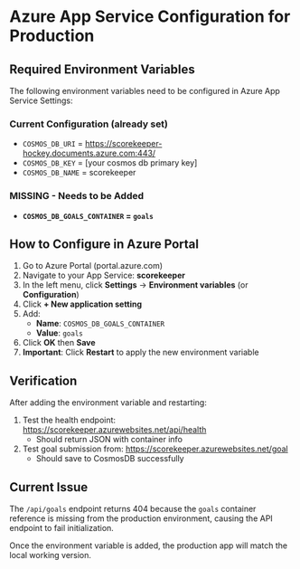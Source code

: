 # Azure App Service Configuration for Production

## Required Environment Variables

The following environment variables need to be configured in Azure App Service Settings:

### Current Configuration (already set)
- `COSMOS_DB_URI` = https://scorekeeper-hockey.documents.azure.com:443/
- `COSMOS_DB_KEY` = [your cosmos db primary key]
- `COSMOS_DB_NAME` = scorekeeper

### MISSING - Needs to be Added
- **`COSMOS_DB_GOALS_CONTAINER` = `goals`**

## How to Configure in Azure Portal

1. Go to Azure Portal (portal.azure.com)
2. Navigate to your App Service: **scorekeeper**
3. In the left menu, click **Settings** → **Environment variables** (or **Configuration**)
4. Click **+ New application setting**
5. Add:
   - **Name**: `COSMOS_DB_GOALS_CONTAINER`
   - **Value**: `goals`
6. Click **OK** then **Save**
7. **Important**: Click **Restart** to apply the new environment variable

## Verification

After adding the environment variable and restarting:

1. Test the health endpoint: https://scorekeeper.azurewebsites.net/api/health
   - Should return JSON with container info
2. Test goal submission from: https://scorekeeper.azurewebsites.net/goal
   - Should save to CosmosDB successfully

## Current Issue

The `/api/goals` endpoint returns 404 because the `goals` container reference is missing from the production environment, causing the API endpoint to fail initialization.

Once the environment variable is added, the production app will match the local working version.
